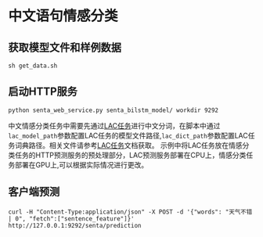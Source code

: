 # 中文语句情感分类

## 获取模型文件和样例数据
```
sh get_data.sh
```
## 启动HTTP服务
```
python senta_web_service.py senta_bilstm_model/ workdir 9292
```
中文情感分类任务中需要先通过[LAC任务](../lac)进行中文分词，在脚本中通过```lac_model_path```参数配置LAC任务的模型文件路径,```lac_dict_path```参数配置LAC任务词典路径。相关文件请参考[LAC任务](../lac)文档获取。
示例中将LAC任务放在情感分类任务的HTTP预测服务的预处理部分，LAC预测服务部署在CPU上，情感分类任务部署在GPU上,可以根据实际情况进行更改。

## 客户端预测
```
curl -H "Content-Type:application/json" -X POST -d '{"words": "天气不错 | 0", "fetch":["sentence_feature"]}' http://127.0.0.1:9292/senta/prediction
```
